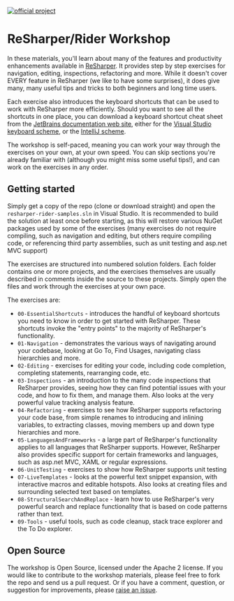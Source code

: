 [![official project](http://jb.gg/badges/official-plastic.svg)](https://confluence.jetbrains.com/display/ALL/JetBrains+on+GitHub)

# ReSharper/Rider Workshop

In these materials, you'll learn about many of the features and productivity enhancements available in [ReSharper](https://jetbrains.com/resharper). It provides step by step exercises for navigation, editing, inspections, refactoring and more. While it doesn't cover EVERY feature in ReSharper (we like to have some surprises), it does give many, many useful tips and tricks to both beginners and long time users.

Each exercise also introduces the keyboard shortcuts that can be used to work with ReSharper more efficiently. Should you want to see all the shortcuts in one place, you can download a keyboard shortcut cheat sheet from the [JetBrains documentation web site](https://www.jetbrains.com/resharper/documentation/), either for the [Visual Studio keyboard scheme](https://www.jetbrains.com/resharper/docs/ReSharper90DefaultKeymap_VS_scheme.pdf), or the [IntelliJ scheme](https://www.jetbrains.com/resharper/docs/ReSharper90DefaultKeymap_IDEA_scheme.pdf).

The workshop is self-paced, meaning you can work your way through the exercises on your own, at your own speed. You can skip sections you're already familiar with (although you might miss some useful tips!), and can work on the exercises in any order.

## Getting started

Simply get a copy of the repo (clone or download straight) and open the `resharper-rider-samples.sln` in Visual Studio. It is recommended to build the solution at least once before starting, as this will restore various NuGet packages used by some of the exercises (many exercises do not require compiling, such as navigation and editing, but others require compiling code, or referencing third party assemblies, such as unit testing and asp.net MVC support)

The exercises are structured into numbered solution folders. Each folder contains one or more projects, and the exercises themselves are usually described in comments inside the source to these projects. Simply open the files and work through the exercises at your own pace.

The exercises are:

* `00-EssentialShortcuts` - introduces the handful of keyboard shortcuts you need to know in order to get started with ReSharper. These shortcuts invoke the "entry points" to the majority of ReSharper's functionality.
* `01-Navigation` - demonstrates the various ways of navigating around your codebase, looking at Go To, Find Usages, navigating class hierarchies and more.
* `02-Editing` - exercises for editing your code, including code completion, completing statements, rearranging code, etc.
* `03-Inspections` - an introduction to the many code inspections that ReSharper provides, seeing how they can find potential issues with your code, and how to fix them, and manage them. Also looks at the very powerful value tracking analysis feature.
* `04-Refactoring` - exercises to see how ReSharper supports refactoring your code base, from simple renames to introducing and inlining variables, to extracting classes, moving members up and down type hierarchies and more.
* `05-LanguagesAndFrameworks` - a large part of ReSharper's functionality applies to all languages that ReSharper supports. However, ReSharper also provides specific support for certain frameworks and languages, such as asp.net MVC, XAML or regular expressions.
* `06-UnitTesting` - exercises to show how ReSharper supports unit testing
* `07-LiveTemplates` - looks at the powerful text snippet expansion, with interactive macros and editable hotspots. Also looks at creating files and surrounding selected text based on templates.
* `08-StructuralSearchAndReplace` - learn how to use ReSharper's very powerful search and replace functionality that is based on code patterns rather than text.
* `09-Tools` - useful tools, such as code cleanup, stack trace explorer and the To Do explorer.

## Open Source

The workshop is Open Source, licensed under the Apache 2 license. If you would like to contribute to the workshop materials, please feel free to fork the repo and send us a pull request. Or if you have a comment, question, or suggestion for improvements, please [raise an issue](https://github.com/JetBrains/resharper-workshop/issues).
